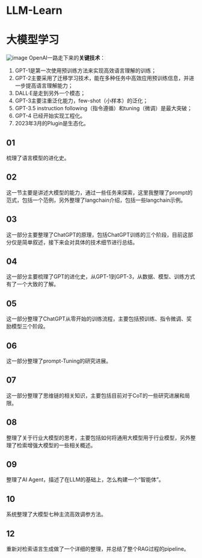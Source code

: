 # LLM-Learn
# 大模型学习
![image](https://github.com/jinbo0906/LLM-Learn/assets/85282296/aea764e0-8818-43bc-a7f1-fa984d92e1ee)
OpenAI一路走下来的**关键技术**：
1. GPT-1是第一次使用预训练方法来实现高效语言理解的训练；
2. GPT-2主要采用了迁移学习技术，能在多种任务中高效应用预训练信息，并进一步提高语言理解能力；
3. DALL·E是走到另外一个模态；
4. GPT-3主要注重泛化能力，few-shot（小样本）的泛化；
5. GPT-3.5 instruction following（指令遵循）和tuning（微调）是最大突破；
6. GPT-4 已经开始实现工程化。
7. 2023年3月的Plugin是生态化。

## 01
梳理了语言模型的进化史。
## 02
这一节主要是讲述大模型的能力，通过一些任务来探索，这里我整理了prompt的范式，包括一个范例，另外整理了langchain介绍，包括一些langchain示例。
## 03
这一部分主要整理了ChatGPT的原理，包括ChatGPT训练的三个阶段，目前这部分仅是简单叙述，接下来会对具体的技术细节进行总结。
## 04
这一部分主要梳理了GPT的进化史，从GPT-1到GPT-3，从数据、模型、训练方式有了一个大致的了解。
## 05
这一部分整理了ChatGPT从零开始的训练流程，主要包括预训练、指令微调、奖励模型三个阶段。
## 06
这一部分整理了prompt-Tuning的研究进展。
## 07
这一部分整理了思维链的相关知识，主要包括目前对于CoT的一些研究进展和局限。
## 08
整理了关于行业大模型的思考，主要包括如何将通用大模型用于行业模型，另外整理了检索增强大模型的一些相关概述。
## 09
整理了AI Agent，描述了在LLM的基础上，怎么构建一个“智能体”。
## 10
系统整理了大模型七种主流高效调参方法。
## 12
重新对检索语言生成做了一个详细的整理，并总结了整个RAG过程的pipeline。
